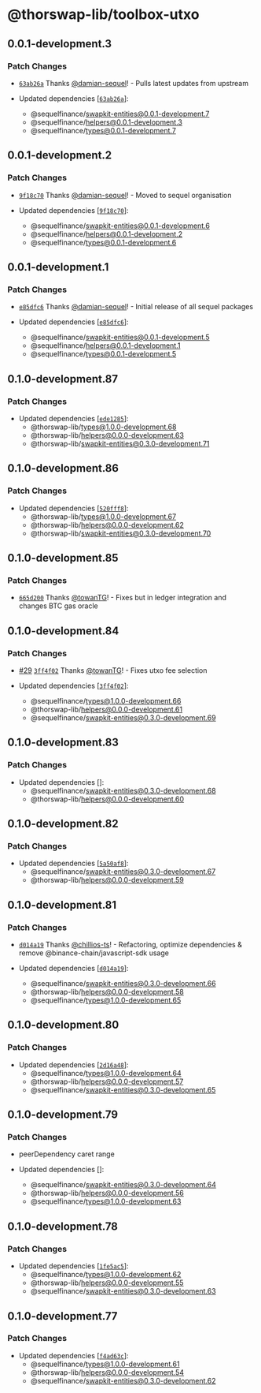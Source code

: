 # @thorswap-lib/toolbox-utxo

## 0.0.1-development.3

### Patch Changes

- [`63ab26a`](https://github.com/thorswap/SwapKit/commit/63ab26a16b0c64fc2180f0072dfd42434213dd1a) Thanks [@damian-sequel](https://github.com/damian-sequel)! - Pulls latest updates from upstream

- Updated dependencies [[`63ab26a`](https://github.com/thorswap/SwapKit/commit/63ab26a16b0c64fc2180f0072dfd42434213dd1a)]:
  - @sequelfinance/swapkit-entities@0.0.1-development.7
  - @sequelfinance/helpers@0.0.1-development.3
  - @sequelfinance/types@0.0.1-development.7

## 0.0.1-development.2

### Patch Changes

- [`9f18c70`](https://github.com/thorswap/SwapKit/commit/9f18c705c19c50bad4cd1ff39bda6945358551ef) Thanks [@damian-sequel](https://github.com/damian-sequel)! - Moved to sequel organisation

- Updated dependencies [[`9f18c70`](https://github.com/thorswap/SwapKit/commit/9f18c705c19c50bad4cd1ff39bda6945358551ef)]:
  - @sequelfinance/swapkit-entities@0.0.1-development.6
  - @sequelfinance/helpers@0.0.1-development.2
  - @sequelfinance/types@0.0.1-development.6

## 0.0.1-development.1

### Patch Changes

- [`e85dfc6`](https://github.com/thorswap/SwapKit/commit/e85dfc6d7ec5096d0c2b3d8af0262889c94dda96) Thanks [@damian-sequel](https://github.com/damian-sequel)! - Initial release of all sequel packages

- Updated dependencies [[`e85dfc6`](https://github.com/thorswap/SwapKit/commit/e85dfc6d7ec5096d0c2b3d8af0262889c94dda96)]:
  - @sequelfinance/swapkit-entities@0.0.1-development.5
  - @sequelfinance/helpers@0.0.1-development.1
  - @sequelfinance/types@0.0.1-development.5

## 0.1.0-development.87

### Patch Changes

- Updated dependencies [[`ede1285`](https://github.com/thorswap/SwapKit/commit/ede1285e71d57a74dc4ef8a8a8fa615a1ab7244f)]:
  - @thorswap-lib/types@1.0.0-development.68
  - @thorswap-lib/helpers@0.0.0-development.63
  - @thorswap-lib/swapkit-entities@0.3.0-development.71

## 0.1.0-development.86

### Patch Changes

- Updated dependencies [[`520fff8`](https://github.com/thorswap/SwapKit/commit/520fff8cea4b0132211636e96a2ae94f46725e5b)]:
  - @thorswap-lib/types@1.0.0-development.67
  - @thorswap-lib/helpers@0.0.0-development.62
  - @thorswap-lib/swapkit-entities@0.3.0-development.70

## 0.1.0-development.85

### Patch Changes

- [`665d200`](https://github.com/thorswap/SwapKit/commit/665d2007707d1d6b2644ccbf63409ff4a1bd8fc2) Thanks [@towanTG](https://github.com/towanTG)! - Fixes but in ledger integration and changes BTC gas oracle

## 0.1.0-development.84

### Patch Changes

- [#29](https://github.com/thorswap/SwapKit/pull/29) [`3ff4f02`](https://github.com/thorswap/SwapKit/commit/3ff4f027d1064ecbf6c6c122c4eb6d950fce7562) Thanks [@towanTG](https://github.com/towanTG)! - Fixes utxo fee selection

- Updated dependencies [[`3ff4f02`](https://github.com/thorswap/SwapKit/commit/3ff4f027d1064ecbf6c6c122c4eb6d950fce7562)]:
  - @sequelfinance/types@1.0.0-development.66
  - @thorswap-lib/helpers@0.0.0-development.61
  - @sequelfinance/swapkit-entities@0.3.0-development.69

## 0.1.0-development.83

### Patch Changes

- Updated dependencies []:
  - @sequelfinance/swapkit-entities@0.3.0-development.68
  - @thorswap-lib/helpers@0.0.0-development.60

## 0.1.0-development.82

### Patch Changes

- Updated dependencies [[`5a50af8`](https://github.com/thorswap/SwapKit/commit/5a50af87a3207426cc8dc9da2d7d751148fb89d1)]:
  - @sequelfinance/swapkit-entities@0.3.0-development.67
  - @thorswap-lib/helpers@0.0.0-development.59

## 0.1.0-development.81

### Patch Changes

- [`d014a19`](https://github.com/thorswap/SwapKit/commit/d014a193596511a1500b5851df78a734c86bb894) Thanks [@chillios-ts](https://github.com/chillios-ts)! - Refactoring, optimize dependencies & remove @binance-chain/javascript-sdk usage

- Updated dependencies [[`d014a19`](https://github.com/thorswap/SwapKit/commit/d014a193596511a1500b5851df78a734c86bb894)]:
  - @sequelfinance/swapkit-entities@0.3.0-development.66
  - @thorswap-lib/helpers@0.0.0-development.58
  - @sequelfinance/types@1.0.0-development.65

## 0.1.0-development.80

### Patch Changes

- Updated dependencies [[`2d16a48`](https://github.com/thorswap/SwapKit/commit/2d16a488511efc65385def9cf7a309e84bf4f62b)]:
  - @sequelfinance/types@1.0.0-development.64
  - @thorswap-lib/helpers@0.0.0-development.57
  - @sequelfinance/swapkit-entities@0.3.0-development.65

## 0.1.0-development.79

### Patch Changes

- peerDependency caret range

- Updated dependencies []:
  - @sequelfinance/swapkit-entities@0.3.0-development.64
  - @thorswap-lib/helpers@0.0.0-development.56
  - @sequelfinance/types@1.0.0-development.63

## 0.1.0-development.78

### Patch Changes

- Updated dependencies [[`1fe5ac5`](https://github.com/thorswap/SwapKit/commit/1fe5ac5fe14eb1bb677c2d824578963622d176db)]:
  - @sequelfinance/types@1.0.0-development.62
  - @thorswap-lib/helpers@0.0.0-development.55
  - @sequelfinance/swapkit-entities@0.3.0-development.63

## 0.1.0-development.77

### Patch Changes

- Updated dependencies [[`f4ad63c`](https://github.com/thorswap/SwapKit/commit/f4ad63cf5715bc198e44aad29d031acaeffd8434)]:
  - @sequelfinance/types@1.0.0-development.61
  - @thorswap-lib/helpers@0.0.0-development.54
  - @sequelfinance/swapkit-entities@0.3.0-development.62
